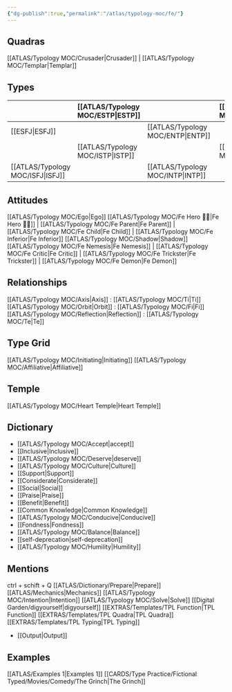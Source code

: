 ```yaml
---
{"dg-publish":true,"permalink":"/atlas/typology-moc/fe/"}
---
```



## Quadras
[[ATLAS/Typology MOC/Crusader\|Crusader]] | [[ATLAS/Typology MOC/Templar\|Templar]] 

## Types 

|  |  [[ATLAS/Typology MOC/ESTP\|ESTP]]  |     | [[ATLAS/Typology MOC/ENFJ\|ENFJ]]&nbsp; |
|:---------------|:-----------|:---------------|:---------------|
| [[ESFJ\|ESFJ]]       | | [[ATLAS/Typology MOC/ENTP\|ENTP]]&nbsp; |      |
| |  [[ATLAS/Typology MOC/ISTP\|ISTP]]  |     | [[ATLAS/Typology MOC/INFJ\|INFJ]]       |
| [[ATLAS/Typology MOC/ISFJ\|ISFJ]]&nbsp; |   |  [[ATLAS/Typology MOC/INTP\|INTP]]      |    |  

## Attitudes
[[ATLAS/Typology MOC/Ego\|Ego]]
[[ATLAS/Typology MOC/Fe Hero 👩‍🚒\|Fe Hero 👩‍🚒]] | [[ATLAS/Typology MOC/Fe Parent\|Fe Parent]] | [[ATLAS/Typology MOC/Fe Child\|Fe Child]] | [[ATLAS/Typology MOC/Fe Inferior\|Fe Inferior]]
[[ATLAS/Typology MOC/Shadow\|Shadow]] 
[[ATLAS/Typology MOC/Fe Nemesis\|Fe Nemesis]] | [[ATLAS/Typology MOC/Fe Critic\|Fe Critic]] | [[ATLAS/Typology MOC/Fe Trickster\|Fe Trickster]] | [[ATLAS/Typology MOC/Fe Demon\|Fe Demon]]

## Relationships 
[[ATLAS/Typology MOC/Axis\|Axis]] : [[ATLAS/Typology MOC/Ti\|Ti]]
[[ATLAS/Typology MOC/Orbit\|Orbit]] : [[ATLAS/Typology MOC/Fi\|Fi]]
[[ATLAS/Typology MOC/Reflection\|Reflection]]  : [[ATLAS/Typology MOC/Te\|Te]]

## Type Grid 
[[ATLAS/Typology MOC/Initiating\|Initiating]] 
[[ATLAS/Typology MOC/Affiliative\|Affiliative]] 

## Temple 
[[ATLAS/Typology MOC/Heart Temple\|Heart Temple]]

## Dictionary
- [[ATLAS/Typology MOC/Accept\|accept]]
- [[Inclusive\|Inclusive]]
- [[ATLAS/Typology MOC/Deserve\|deserve]]
- [[ATLAS/Typology MOC/Culture\|Culture]]
- [[Support\|Support]]
- [[Considerate\|Considerate]] 
- [[Social\|Social]]
- [[Praise\|Praise]]
- [[Benefit\|Benefit]]
- [[Common Knowledge\|Common Knowledge]]
- [[ATLAS/Typology MOC/Conducive\|Conducive]]
- [[Fondness\|Fondness]] 
- [[ATLAS/Typology MOC/Balance\|Balance]] 
- [[self-deprecation\|self-deprecation]] 
- [[ATLAS/Typology MOC/Humility\|Humility]]


## Mentions 
ctrl + schift + Q
[[ATLAS/Dictionary/Prepare\|Prepare]]
[[ATLAS/Mechanics\|Mechanics]]
[[ATLAS/Typology MOC/Intention\|Intention]]
[[ATLAS/Typology MOC/Solve\|Solve]]
[[Digital Garden/digyourself\|digyourself]]
[[EXTRAS/Templates/TPL Function\|TPL Function]]
[[EXTRAS/Templates/TPL Quadra\|TPL Quadra]]
[[EXTRAS/Templates/TPL Typing\|TPL Typing]]
- [[Output\|Output]] 


## Examples 
[[ATLAS/Examples 1\|Examples 1]] 
[[CARDS/Type Practice/Fictional Typed/Movies/Comedy/The Grinch\|The Grinch]]

